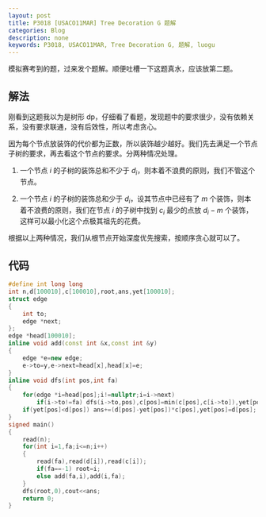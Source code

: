 ```yaml
---
layout: post
title: P3018 [USACO11MAR] Tree Decoration G 题解
categories: Blog
description: none
keywords: P3018, USACO11MAR, Tree Decoration G, 题解, luogu
---
```


模拟赛考到的题，过来发个题解。顺便吐槽一下这题真水，应该放第二题。

## 解法

刚看到这题我以为是树形 dp，仔细看了看题，发现题中的要求很少，没有依赖关系，没有要求联通，没有后效性，所以考虑贪心。

因为每个节点放装饰的代价都为正数，所以装饰越少越好。我们先去满足一个节点子树的要求，再去看这个节点的要求。分两种情况处理。

1. 一个节点 $i$ 的子树的装饰总和不少于 $d_i$，则本着不浪费的原则，我们不管这个节点。

2. 一个节点 $i$ 的子树的装饰总和少于 $d_i$，设其节点中已经有了 $m$ 个装饰，则本着不浪费的原则，我们在节点 $i$ 的子树中找到 $c_i$ 最少的点放 $d_i - m$ 个装饰，这样可以最小化这个点极其祖先的花费。

根据以上两种情况，我们从根节点开始深度优先搜索，按顺序贪心就可以了。

## 代码

```cpp
#define int long long
int n,d[100010],c[100010],root,ans,yet[100010];
struct edge
{
    int to;
    edge *next;
};
edge *head[100010];
inline void add(const int &x,const int &y)
{
    edge *e=new edge;
    e->to=y,e->next=head[x],head[x]=e;
}
inline void dfs(int pos,int fa)
{
    for(edge *i=head[pos];i!=nullptr;i=i->next)
        if(i->to!=fa) dfs(i->to,pos),c[pos]=min(c[pos],c[i->to]),yet[pos]+=yet[i->to];
    if(yet[pos]<d[pos]) ans+=(d[pos]-yet[pos])*c[pos],yet[pos]=d[pos];
}
signed main()
{
    read(n);
    for(int i=1,fa;i<=n;i++)
    {
        read(fa),read(d[i]),read(c[i]);
        if(fa==-1) root=i;
        else add(fa,i),add(i,fa);
    }
    dfs(root,0),cout<<ans;
    return 0;
}
```
